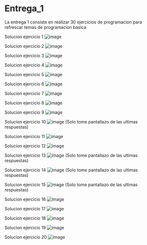 # Entrega_1

La entrega 1 consiste en realizar 30 ejercicios de programacion para refrescar temas de programacion basica

Solucion ejercicio 1
![image](https://github.com/user-attachments/assets/1c7f3473-44d4-4053-a247-965ca305621b)

Solucion ejercicio 2
![image](https://github.com/user-attachments/assets/d2631023-7a0f-4bf7-af51-7217d981c3b5)

Solucion ejercicio 3
![image](https://github.com/user-attachments/assets/e24ac75e-8093-4d69-8ba4-39d0b3f146eb)

Solucion ejercicio 4
![image](https://github.com/user-attachments/assets/0ab9238c-7d10-45f2-b5db-88fe057a1a0b)

Solucion ejercicio 5
![image](https://github.com/user-attachments/assets/de890f0b-f5e7-46e4-8858-3b7be2057927)

Solucion ejercicio 6
![image](https://github.com/user-attachments/assets/43b0b715-6ffc-4228-babb-25f2adf6c9e0)

Solucion ejercicio 7
![image](https://github.com/user-attachments/assets/74c707b6-683d-4cab-a292-0ee62adab8e3)

Solucion ejercicio 8
![image](https://github.com/user-attachments/assets/40cdf78c-4ffd-4a89-824e-0fb276014c6a)

Solucion ejercicio 9
![image](https://github.com/user-attachments/assets/e1551a69-eb37-4acf-9b53-3492dd32319c)

Solucion ejercicio 10
![image](https://github.com/user-attachments/assets/8b1d3879-a4e3-4a9a-bc52-8f753ba089fc)
(Solo tome pantallazo de las ultimas respuestas)

Solucion ejercicio 11
![image](https://github.com/user-attachments/assets/782ab9cd-3d9f-458f-a66e-869df3877584)

Solucion ejercicio 12
![image](https://github.com/user-attachments/assets/c0a2859f-69a2-4ee2-be5b-62d7d6492e41)

Solucion ejercicio 13
![image](https://github.com/user-attachments/assets/3849690d-1975-43e7-9344-f1d01bbc3896)
(Solo tome pantallazo de las ultimas respuestas)

Solucion ejercicio 14
![image](https://github.com/user-attachments/assets/bfbe5d6f-55ec-4632-bcaf-5f3c5720f5ca)
(Solo tome pantallazo de las ultimas respuestas)

Solucion ejercicio 15
![image](https://github.com/user-attachments/assets/93187a09-384a-4611-9ce1-722565a088ff)
(Solo tome pantallazo de las ultimas respuestas)

Solucion ejercicio 16
![image](https://github.com/user-attachments/assets/59cad72a-9926-424d-89d2-37ec187f0555)

Solucion ejercicio 17
![image](https://github.com/user-attachments/assets/b717a302-9ab1-46ac-aa1a-32450079403b)

Solucion ejercicio 18
![image](https://github.com/user-attachments/assets/0841cde7-9936-4d40-8a62-ac4b617ab6e5)

Solucion ejercicio 19
![image](https://github.com/user-attachments/assets/bf2e318b-78bd-449f-8317-26e749803319)

Solucion ejercicio 20
![image](https://github.com/user-attachments/assets/ed4a0724-5cf2-41af-a51d-20c3afc0ec10)

